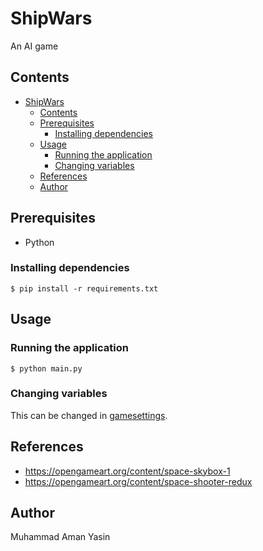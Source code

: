 # ShipWars

An AI game

## Contents

- [ShipWars](#shipwars)
  - [Contents](#contents)
  - [Prerequisites](#prerequisites)
    - [Installing dependencies](#installing-dependencies)
  - [Usage](#usage)
    - [Running the application](#running-the-application)
    - [Changing variables](#changing-variables)
  - [References](#references)
  - [Author](#author)


## Prerequisites
  * Python
  ### Installing dependencies
    $ pip install -r requirements.txt

## Usage
  ### Running the application
    $ python main.py

  ### Changing variables
  This can be changed in [gamesettings](gamesettings.json).
## References

- <https://opengameart.org/content/space-skybox-1>
- <https://opengameart.org/content/space-shooter-redux>

## Author
Muhammad Aman Yasin